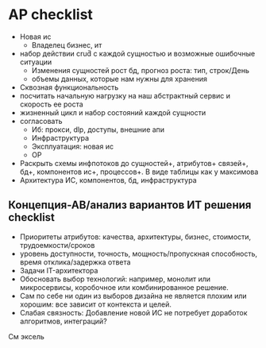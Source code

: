 # АР checklist

- Новая ис
	- Владелец бизнес, ит
- набор действии crud̆ с каждой сущностью и возможные ошибочные ситуации
	- Изменения сущностей рост бд, прогноз роста: тип, строк/День
	- объемы данных, которые нам нужны для хранения
- Сквозная функциональность
- посчитать начальную нагрузку на наш абстрактный сервис и скорость ее роста
- жизненный цикл и набор состояний каждой сущности
- согласовать
	- Иб: прокси, dlp, доступы, внешние апи
	- Инфраструктура
	- Эксплуатация: новая ис
	- ОР
- Раскрыть схемы инфпотоков до сущностей+, атрибутов+ связей+, бд+, компонентов ис+, процессов+. В виде таблицы как у максимова
- Архитектура ИС, компонентов, бд, инфраструктура

## Концепция-АВ/анализ вариантов ИТ решения checklist

- Приоритеты атрибутов: качества, архитектуры, бизнес, стоимости, трудоемкости/сроков
- уровень доступности, точность, мощность/пропускная способность, время отклика/задержка ответа
- Задачи IT-архитектора
- Обосновать выбор технологий: например, монолит или микросервисы, коробочное или комбинированное решение.
- Сам по себе ни один из выборов дизайна не является плохим или хорошим: все зависит от контекста и целей.
- Слабая связность: Добавление новой ИС не потребует доработок алгоритмов, интеграций?


См эксель
